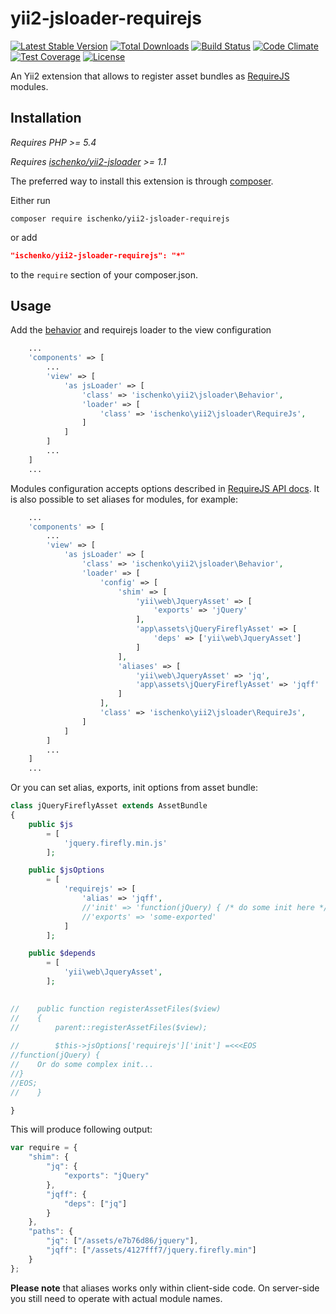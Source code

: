 # yii2-jsloader-requirejs

[![Latest Stable Version](https://poser.pugx.org/ischenko/yii2-jsloader-requirejs/v/stable)](https://packagist.org/packages/ischenko/yii2-jsloader-requirejs)
[![Total Downloads](https://poser.pugx.org/ischenko/yii2-jsloader-requirejs/downloads)](https://packagist.org/packages/ischenko/yii2-jsloader-requirejs)
[![Build Status](https://travis-ci.org/ischenko/yii2-jsloader-requirejs.svg?branch=master)](https://travis-ci.org/ischenko/yii2-jsloader-requirejs)
[![Code Climate](https://codeclimate.com/github/ischenko/yii2-jsloader-requirejs/badges/gpa.svg)](https://codeclimate.com/github/ischenko/yii2-jsloader-requirejs)
[![Test Coverage](https://codeclimate.com/github/ischenko/yii2-jsloader-requirejs/badges/coverage.svg)](https://codeclimate.com/github/ischenko/yii2-jsloader-requirejs/coverage)
[![License](https://poser.pugx.org/ischenko/yii2-jsloader-requirejs/license)](https://packagist.org/packages/ischenko/yii2-jsloader-requirejs)

An Yii2 extension that allows to register asset bundles as [RequireJS](http://requirejs.org) modules.

## Installation
*Requires PHP >= 5.4*

*Requires [ischenko/yii2-jsloader](https://github.com/ischenko/yii2-jsloader) >= 1.1*

The preferred way to install this extension is through [composer](http://getcomposer.org/download/).

Either run
```
composer require ischenko/yii2-jsloader-requirejs
```

or add

```json
"ischenko/yii2-jsloader-requirejs": "*"
```

to the `require` section of your composer.json.

## Usage

Add the [behavior](https://github.com/ischenko/yii2-jsloader#usage) and requirejs loader to the view configuration

```php
    ...
    'components' => [
        ...
        'view' => [
            'as jsLoader' => [
                'class' => 'ischenko\yii2\jsloader\Behavior',
                'loader' => [
                    'class' => 'ischenko\yii2\jsloader\RequireJs',
                ]
            ]
        ]
        ...
    ]
    ...
```

Modules configuration accepts options described in [RequireJS API docs](http://requirejs.org/docs/api.html#config). 
It is also possible to set aliases for modules, for example:

```php
    ...
    'components' => [
        ...
        'view' => [
            'as jsLoader' => [
                'class' => 'ischenko\yii2\jsloader\Behavior',
                'loader' => [
                    'config' => [
                        'shim' => [
                            'yii\web\JqueryAsset' => [
                                'exports' => 'jQuery'
                            ],
                            'app\assets\jQueryFireflyAsset' => [
                                'deps' => ['yii\web\JqueryAsset']
                            ]
                        ],
                        'aliases' => [
                            'yii\web\JqueryAsset' => 'jq',
                            'app\assets\jQueryFireflyAsset' => 'jqff'
                        ]
                    ],
                    'class' => 'ischenko\yii2\jsloader\RequireJs',
                ]
            ]
        ]
        ...
    ]
    ...
```

Or you can set alias, exports, init options from asset bundle:

```php
class jQueryFireflyAsset extends AssetBundle
{
    public $js
        = [
            'jquery.firefly.min.js'
        ];

    public $jsOptions
        = [
            'requirejs' => [
                'alias' => 'jqff',
                //'init' => 'function(jQuery) { /* do some init here */ }'
                //'exports' => 'some-exported'
            ]
        ];

    public $depends
        = [
            'yii\web\JqueryAsset',
        ];

        
//    public function registerAssetFiles($view)
//    {
//        parent::registerAssetFiles($view);
        
//        $this->jsOptions['requirejs']['init'] =<<<EOS
//function(jQuery) {
//    Or do some complex init... 
//}
//EOS;
//    }

}
```

This will produce following output:

```javascript
var require = {
    "shim": {
        "jq": {
            "exports": "jQuery"
        }, 
        "jqff": {
            "deps": ["jq"]
        }
    },
    "paths": {
        "jq": ["/assets/e7b76d86/jquery"],
        "jqff": ["/assets/4127fff7/jquery.firefly.min"]
    }
};
```

**Please note** that aliases works only within client-side code. On server-side you still need to operate with actual module names.
